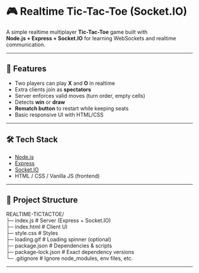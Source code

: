# 🎮 Realtime Tic-Tac-Toe (Socket.IO)

A simple realtime multiplayer **Tic-Tac-Toe** game built with  
**Node.js + Express + Socket.IO** for learning WebSockets and realtime communication.

---

## 🚀 Features
- Two players can play **X** and **O** in realtime  
- Extra clients join as **spectators**  
- Server enforces valid moves (turn order, empty cells)  
- Detects **win** or **draw**  
- **Rematch button** to restart while keeping seats  
- Basic responsive UI with HTML/CSS

---

## 🛠️ Tech Stack
- [Node.js](https://nodejs.org/)  
- [Express](https://expressjs.com/)  
- [Socket.IO](https://socket.io/)  
- HTML / CSS / Vanilla JS (frontend)

---

## 📂 Project Structure
REALTIME-TICTACTOE/ <br>
├─ index.js # Server (Express + Socket.IO) <br>
├─ index.html # Client UI <br>
├─ style.css # Styles <br>
├─ loading.gif # Loading spinner (optional) <br>
├─ package.json # Dependencies & scripts <br>
├─ package-lock.json # Exact dependency versions <br>
└─ .gitignore # Ignore node_modules, env files, etc. <br>


---


